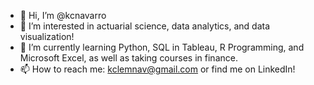 - 👋 Hi, I’m @kcnavarro
- 👀 I’m interested in actuarial science, data analytics, and data visualization!
- 🌱 I’m currently learning Python, SQL in Tableau, R Programming, and Microsoft Excel, as well as taking courses in finance.
- 📫 How to reach me: kclemnav@gmail.com or find me on LinkedIn!

<!---
kcnavarro/kcnavarro is a ✨ special ✨ repository because its `README.md` (this file) appears on your GitHub profile.
You can click the Preview link to take a look at your changes.
--->
